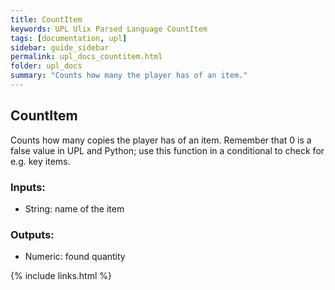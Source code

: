 ```yaml
---
title: CountItem
keywords: UPL Ulix Parsed Language CountItem
tags: [documentation, upl]
sidebar: guide_sidebar
permalink: upl_docs_countitem.html
folder: upl_docs
summary: "Counts how many the player has of an item."
---
```


## CountItem

Counts how many copies the player has of an item.
Remember that 0 is a false value in UPL and Python; use this function in a conditional to check for e.g. key items.

### Inputs:
- String: name of the item

### Outputs:
- Numeric: found quantity

{% include links.html %}